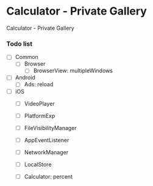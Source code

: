 # Calculator - Private Gallery
Calculator - Private Gallery

### Todo list

- [ ] Common
  - [ ] Browser
    - [ ] BrowserView: multipleWindows
- [ ] Android
  - [ ] Ads: reload
- [ ] iOS
  - [ ] VideoPlayer
  - [ ] PlatformExp
  - [ ] FileVisibilityManager
  - [ ] AppEventListener
  - [ ] NetworkManager
  - [ ] LocalStore
  - [ ] Calculator: percent

